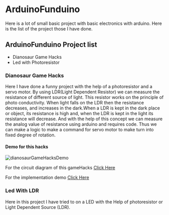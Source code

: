 # ArduinoFunduino

Here is a lot of small basic project with basic electronics with arduino.
Here is the list of the project those I have done.

## ArduinoFunduino Project list
- Dianosaur Game Hacks
- Led with Photoresistor

### Dianosaur Game Hacks
Here I have done a funny project with the help of a photoresistor and a servo motor.
By using LDR(Light Dependent Resistor) we can measure the resistance of different source of light.
This resistor works on the principle of photo conductivity. When light falls on the LDR then the resistance decreases, and increases in the dark.When a LDR is kept in the dark     place or object, its resistance is high and, when the LDR is kept in the light its resistance will decrease. And with the help of this concept we can measure the analog value of resistance using arduino and requires code. Thus we can make a logic to make a command for servo motor to make turn into fixed degree of rotation.

#### Demo for this hacks
![dianosaurGameHacksDemo](https://user-images.githubusercontent.com/64744693/87867838-b702d800-c9b2-11ea-9118-b97497470738.gif)

For the circuit diagram of this gameHacks [Click Here](https://github.com/Raihan-009/ArduinoFunduino/blob/master/dianosaurGameHacks/simulationScreenshot%20.png)

For the implementation demo [Click Here](https://github.com/Raihan-009/ArduinoFunduino/blob/master/dianosaurGameHacks/howToimplement.jpg)



### Led With LDR

Here in this project I have tried to on a LED with the Help of photoresistor or Light Dependent Source (LDR).

